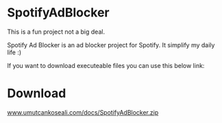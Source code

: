 SpotifyAdBlocker
================

This is a fun project not a big deal.

Spotify Ad Blocker is an ad blocker project for Spotify. It simplify my daily life :)

If you want to download executeable files you can use this below link:

Download
========
www.umutcankoseali.com/docs/SpotifyAdBlocker.zip
